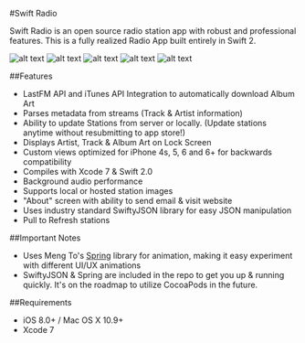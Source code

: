 #Swift Radio

Swift Radio is an open source radio station app with robust and professional features. This is a fully realized Radio App built entirely in Swift 2.

![alt text](https://raw.githubusercontent.com/abhijit-mazumdar/SwiftRadio/blob/master/Screenshots/sr1.jpg "")
![alt text](https://raw.githubusercontent.com/abhijit-mazumdar/SwiftRadio/blob/master/Screenshots/sr2.jpg "")
![alt text](https://raw.githubusercontent.com/abhijit-mazumdar/SwiftRadio/blob/master/Screenshots/sr3.jpg "")
![alt text](https://raw.githubusercontent.com/abhijit-mazumdar/SwiftRadio/blob/master/Screenshots/sr4.jpg "")
![alt text](https://raw.githubusercontent.com/abhijit-mazumdar/SwiftRadio/blob/master/Screenshots/sr5.jpg "")

##Features

- LastFM API and iTunes API Integration to automatically download Album Art
- Parses metadata from streams (Track & Artist information)
- Ability to update Stations from server or locally. (Update stations anytime without resubmitting to app store!)
- Displays Artist, Track & Album Art on Lock Screen
- Custom views optimized for iPhone 4s, 5, 6 and 6+ for backwards compatibility
- Compiles with Xcode 7 & Swift 2.0
- Background audio performance
- Supports local or hosted station images
- "About" screen with ability to send email & visit website
- Uses industry standard SwiftyJSON library for easy JSON manipulation
- Pull to Refresh stations

##Important Notes

- Uses Meng To's [Spring](https://github.com/MengTo/Spring) library for animation, making it easy experiment with different UI/UX animations
- SwiftyJSON & Spring are included in the repo to get you up & running quickly. It's on the roadmap to utilize CocoaPods in the future. 

##Requirements

- iOS 8.0+ / Mac OS X 10.9+
- Xcode 7
